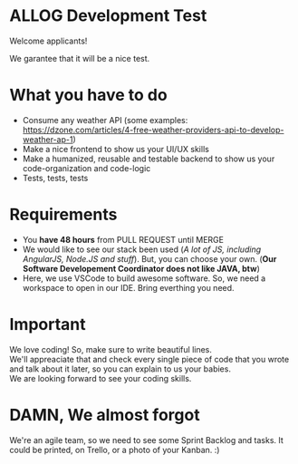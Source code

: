 # ALLOG Development Test
Welcome applicants!

We garantee that it will be a nice test.

# What you have to do
- Consume any weather API (some examples: https://dzone.com/articles/4-free-weather-providers-api-to-develop-weather-ap-1)
- Make a nice frontend to show us your UI/UX skills
- Make a humanized, reusable and testable backend to show us your code-organization and code-logic
- Tests, tests, tests

# Requirements
- You **have 48 hours** from PULL REQUEST until MERGE
- We would like to see our stack been used (_A lot of JS, including AngularJS, Node.JS and stuff_). But, you can choose your own. (**Our Software Developement Coordinator does not like JAVA, btw**)
- Here, we use VSCode to build awesome software. So, we need a workspace to open in our IDE. Bring everthing you need.

# Important
We love coding! So, make sure to write beautiful lines.  
We'll appreaciate that and check every single piece of code that you wrote and talk about it later, so you can explain to us your babies.  
We are looking forward to see your coding skills.  

# DAMN, We almost forgot
We're an agile team, so we need to see some Sprint Backlog and tasks. It could be printed, on Trello, or a photo of your Kanban. :)

